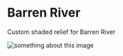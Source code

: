 # Barren River
Custom shaded relief for Barren River

![something about this image](barrenimg.png)



